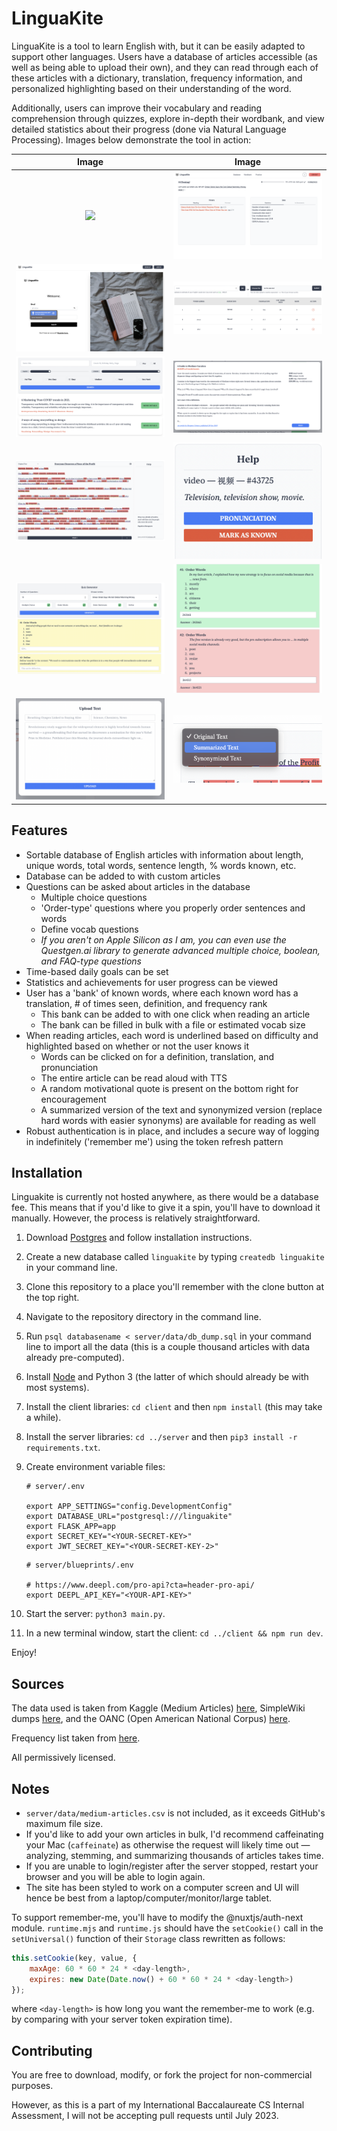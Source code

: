 # LinguaKite

LinguaKite is a tool to learn English with, but it can be easily adapted to support other languages. Users have a database of articles accessible (as well as being able to upload their own), and they can read through each of these articles with a dictionary, translation, frequency information, and personalized highlighting based on their understanding of the word.

Additionally, users can improve their vocabulary and reading comprehension through quizzes, explore in-depth their wordbank, and view detailed statistics about their progress (done via Natural Language Processing). Images below demonstrate the tool in action:

Image            |  Image
:-------------------------:|:-------------------------:
![](images/home.png)  |  ![](images/home2.png)
![](images/login.png)  |  ![](images/wordbank.png)
![](images/search.png)  |  ![](images/details.png)
![](images/read.png)  |  ![](images/dictionary.png)
![](images/quiz.png)  |  ![](images/quiz2.png)
![](images/upload.png)  |  ![](images/texttypes.png)

## Features
- Sortable database of English articles with information about length, unique words, total words, sentence length, % words known, etc.
- Database can be added to with custom articles
- Questions can be asked about articles in the database
    - Multiple choice questions
    - 'Order-type' questions where you properly order sentences and words
    - Define vocab questions
    - *If you aren't on Apple Silicon as I am, you can even use the Questgen.ai library to generate advanced multiple choice, boolean, and FAQ-type questions*
- Time-based daily goals can be set
- Statistics and achievements for user progress can be viewed
- User has a 'bank' of known words, where each known word has a translation, # of times seen, definition, and frequency rank 
    - This bank can be added to with one click when reading an article
    - The bank can be filled in bulk with a file or estimated vocab size
- When reading articles, each word is underlined based on difficulty and highlighted based on whether or not the user knows it
    - Words can be clicked on for a definition, translation, and pronunciation
    - The entire article can be read aloud with TTS
    - A random motivational quote is present on the bottom right for encouragement
    - A summarized version of the text and synonymized version (replace hard words with easier synonyms) are available for reading as well
- Robust authentication is in place, and includes a secure way of logging in indefinitely ('remember me') using the token refresh pattern

## Installation

Linguakite is currently not hosted anywhere, as there would be a database fee. This means that if you'd like to give it a spin, you'll have to download it manually. However, the process is relatively straightforward.

1. Download [Postgres](https://postgresapp.com/) and follow installation instructions.
2. Create a new database called `linguakite` by typing `createdb linguakite` in your command line.
3. Clone this repository to a place you'll remember with the clone button at the top right.
4. Navigate to the repository directory in the command line.
5. Run `psql databasename < server/data/db_dump.sql` in your command line to import all the data (this is a couple thousand articles with data already pre-computed).
6. Install [Node](https://nodejs.org/en/download/) and Python 3 (the latter of which should already be with most systems).
7. Install the client libraries: `cd client` and then `npm install` (this may take a while).
8. Install the server libraries: `cd ../server` and then `pip3 install -r requirements.txt`.
9. Create environment variable files:
    ```
    # server/.env

    export APP_SETTINGS="config.DevelopmentConfig"
    export DATABASE_URL="postgresql:///linguakite"
    export FLASK_APP=app
    export SECRET_KEY="<YOUR-SECRET-KEY>"
    export JWT_SECRET_KEY="<YOUR-SECRET-KEY-2>"
    ```

    ```
    # server/blueprints/.env

    # https://www.deepl.com/pro-api?cta=header-pro-api/
    export DEEPL_API_KEY="<YOUR-API-KEY>"
    ```
10. Start the server: `python3 main.py`.
11. In a new terminal window, start the client: `cd ../client && npm run dev`.

Enjoy!


## Sources

The data used is taken from Kaggle (Medium Articles) [here](https://www.kaggle.com/datasets/fabiochiusano/medium-articles), SimpleWiki dumps [here](https://dumps.wikimedia.org/simplewiki/), and the OANC (Open American National Corpus) [here](https://anc.org/data/oanc/download/).

Frequency list taken from [here](https://gist.github.com/h3xx/1976236).

All permissively licensed.

## Notes

- `server/data/medium-articles.csv` is not included, as it exceeds GitHub's maximum file size.
- If you'd like to add your own articles in bulk, I'd recommend caffeinating your Mac (`caffeinate`) as otherwise the request will likely time out — analyzing, stemming, and summarizing thousands of articles takes time.
- If you are unable to login/register after the server stopped, restart your browser and you will be able to login again.
- The site has been styled to work on a computer screen and UI will hence be best from a laptop/computer/monitor/large tablet.

To support remember-me, you'll have to modify the @nuxtjs/auth-next module. `runtime.mjs` and `runtime.js` should have the `setCookie()` call in the `setUniversal()` function of their `Storage` class rewritten as follows:

```js
this.setCookie(key, value, {
    maxAge: 60 * 60 * 24 * <day-length>,
    expires: new Date(Date.now() + 60 * 60 * 24 * <day-length>)
});
```

where `<day-length>` is how long you want the remember-me to work (e.g. by comparing with your server token expiration time).

## Contributing

You are free to download, modify, or fork the project for non-commercial purposes.

However, as this is a part of my International Baccalaureate CS Internal Assessment, I will not be accepting pull requests until July 2023.

